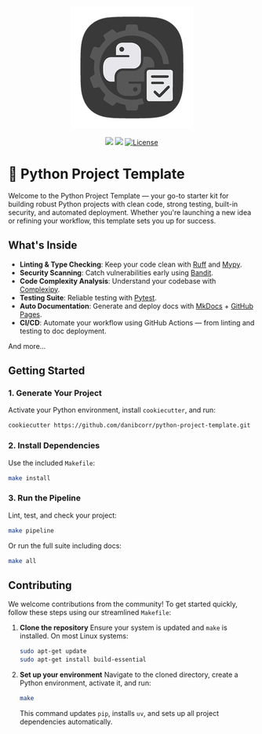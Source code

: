 <p align="center">
  <img src="./docs/assets/images/logo.png" height="250"/>
  <br/>
</p>

<p align="center">
  <a href="https://github.com/danibcorr/python-project-template/actions/workflows/workflow.yml"><img src="https://github.com/danibcorr/python-project-template/actions/workflows/workflow.yml/badge.svg"></a>
  <img src="https://img.shields.io/badge/python-3.10%20|%203.11%20|%203.12-blue">
  <a href="https://github.com/danibcorr/python-project-template/blob/main/LICENSE" target="_blank">
      <img src="https://img.shields.io/github/license/danibcorr/python-project-template" alt="License">
  </a>
</p>

# 🐍 Python Project Template

Welcome to the Python Project Template — your go-to starter kit for building robust
Python projects with clean code, strong testing, built-in security, and automated
deployment. Whether you're launching a new idea or refining your workflow, this template
sets you up for success.

## What's Inside

- **Linting & Type Checking**: Keep your code clean with
  [Ruff](https://docs.astral.sh/ruff/) and [Mypy](http://mypy-lang.org/).
- **Security Scanning**: Catch vulnerabilities early using
  [Bandit](https://bandit.readthedocs.io/en/latest/).
- **Code Complexity Analysis**: Understand your codebase with
  [Complexipy](https://rohaquinlop.github.io/complexipy/).
- **Testing Suite**: Reliable testing with [Pytest](https://docs.pytest.org/en/stable/).
- **Auto Documentation**: Generate and deploy docs with
  [MkDocs](https://www.mkdocs.org/) + [GitHub Pages](https://pages.github.com/).
- **CI/CD**: Automate your workflow using GitHub Actions — from linting and testing to
  doc deployment.

And more...

## Getting Started

### 1. Generate Your Project

Activate your Python environment, install `cookiecutter`, and run:

```bash
cookiecutter https://github.com/danibcorr/python-project-template.git
```

### 2. Install Dependencies

Use the included `Makefile`:

```bash
make install
```

### 3. Run the Pipeline

Lint, test, and check your project:

```bash
make pipeline
```

Or run the full suite including docs:

```bash
make all
```

## Contributing

We welcome contributions from the community! To get started quickly, follow these steps
using our streamlined `Makefile`:

1. **Clone the repository** Ensure your system is updated and `make` is installed. On
   most Linux systems:

   ```bash
   sudo apt-get update
   sudo apt-get install build-essential
   ```

2. **Set up your environment** Navigate to the cloned directory, create a Python
   environment, activate it, and run:

   ```bash
   make
   ```

   This command updates `pip`, installs `uv`, and sets up all project dependencies
   automatically.
